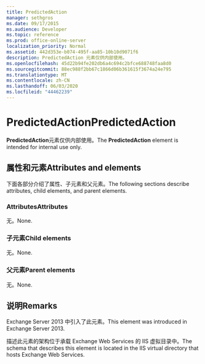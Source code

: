 ```yaml
---
title: PredictedAction
manager: sethgros
ms.date: 09/17/2015
ms.audience: Developer
ms.topic: reference
ms.prod: office-online-server
localization_priority: Normal
ms.assetid: 442d353e-b074-495f-aa85-10b10d9071f6
description: PredictedAction 元素仅供内部使用。
ms.openlocfilehash: 45d22b94fe202db6a4c694c2bfce688748faa8d0
ms.sourcegitcommit: 88ec988f2bb67c1866d06b361615f3674a24e795
ms.translationtype: MT
ms.contentlocale: zh-CN
ms.lasthandoff: 06/03/2020
ms.locfileid: "44462239"
---
```

# <a name="predictedaction"></a><span data-ttu-id="e9189-103">PredictedAction</span><span class="sxs-lookup"><span data-stu-id="e9189-103">PredictedAction</span></span>

<span data-ttu-id="e9189-104">**PredictedAction**元素仅供内部使用。</span><span class="sxs-lookup"><span data-stu-id="e9189-104">The **PredictedAction** element is intended for internal use only.</span></span> 

## <a name="attributes-and-elements"></a><span data-ttu-id="e9189-105">属性和元素</span><span class="sxs-lookup"><span data-stu-id="e9189-105">Attributes and elements</span></span>

<span data-ttu-id="e9189-106">下面各部分介绍了属性、子元素和父元素。</span><span class="sxs-lookup"><span data-stu-id="e9189-106">The following sections describe attributes, child elements, and parent elements.</span></span>
  
### <a name="attributes"></a><span data-ttu-id="e9189-107">Attributes</span><span class="sxs-lookup"><span data-stu-id="e9189-107">Attributes</span></span>

<span data-ttu-id="e9189-108">无。</span><span class="sxs-lookup"><span data-stu-id="e9189-108">None.</span></span>
  
### <a name="child-elements"></a><span data-ttu-id="e9189-109">子元素</span><span class="sxs-lookup"><span data-stu-id="e9189-109">Child elements</span></span>

<span data-ttu-id="e9189-110">无。</span><span class="sxs-lookup"><span data-stu-id="e9189-110">None.</span></span>
  
### <a name="parent-elements"></a><span data-ttu-id="e9189-111">父元素</span><span class="sxs-lookup"><span data-stu-id="e9189-111">Parent elements</span></span>

<span data-ttu-id="e9189-112">无。</span><span class="sxs-lookup"><span data-stu-id="e9189-112">None.</span></span>
  
## <a name="remarks"></a><span data-ttu-id="e9189-113">说明</span><span class="sxs-lookup"><span data-stu-id="e9189-113">Remarks</span></span>

<span data-ttu-id="e9189-114">Exchange Server 2013 中引入了此元素。</span><span class="sxs-lookup"><span data-stu-id="e9189-114">This element was introduced in Exchange Server 2013.</span></span>
  
<span data-ttu-id="e9189-115">描述此元素的架构位于承载 Exchange Web Services 的 IIS 虚拟目录中。</span><span class="sxs-lookup"><span data-stu-id="e9189-115">The schema that describes this element is located in the IIS virtual directory that hosts Exchange Web Services.</span></span>
  

